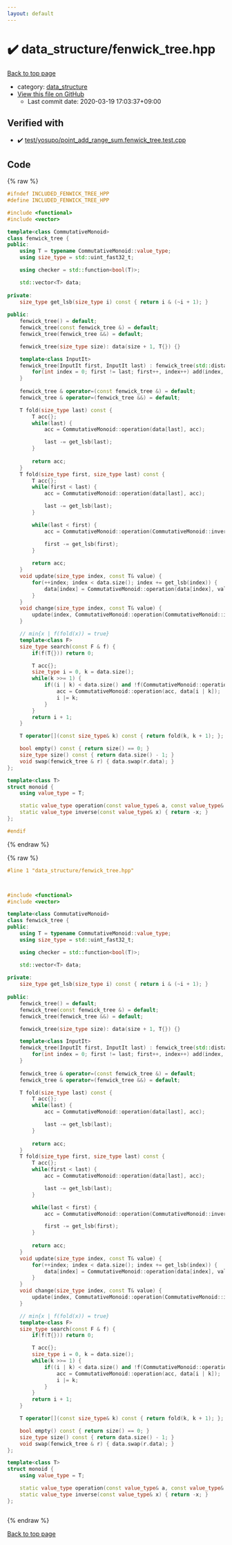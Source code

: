 ```yaml
---
layout: default
---
```


<!-- mathjax config similar to math.stackexchange -->
<script type="text/javascript" async
  src="https://cdnjs.cloudflare.com/ajax/libs/mathjax/2.7.5/MathJax.js?config=TeX-MML-AM_CHTML">
</script>
<script type="text/x-mathjax-config">
  MathJax.Hub.Config({
    TeX: { equationNumbers: { autoNumber: "AMS" }},
    tex2jax: {
      inlineMath: [ ['$','$'] ],
      processEscapes: true
    },
    "HTML-CSS": { matchFontHeight: false },
    displayAlign: "left",
    displayIndent: "2em"
  });
</script>

<script type="text/javascript" src="https://cdnjs.cloudflare.com/ajax/libs/jquery/3.4.1/jquery.min.js"></script>
<script src="https://cdn.jsdelivr.net/npm/jquery-balloon-js@1.1.2/jquery.balloon.min.js" integrity="sha256-ZEYs9VrgAeNuPvs15E39OsyOJaIkXEEt10fzxJ20+2I=" crossorigin="anonymous"></script>
<script type="text/javascript" src="../../assets/js/copy-button.js"></script>
<link rel="stylesheet" href="../../assets/css/copy-button.css" />


# :heavy_check_mark: data_structure/fenwick_tree.hpp

<a href="../../index.html">Back to top page</a>

* category: <a href="../../index.html#c8f6850ec2ec3fb32f203c1f4e3c2fd2">data_structure</a>
* <a href="{{ site.github.repository_url }}/blob/master/data_structure/fenwick_tree.hpp">View this file on GitHub</a>
    - Last commit date: 2020-03-19 17:03:37+09:00




## Verified with

* :heavy_check_mark: <a href="../../verify/test/yosupo/point_add_range_sum.fenwick_tree.test.cpp.html">test/yosupo/point_add_range_sum.fenwick_tree.test.cpp</a>


## Code

<a id="unbundled"></a>
{% raw %}
```cpp
#ifndef INCLUDED_FENWICK_TREE_HPP
#define INCLUDED_FENWICK_TREE_HPP

#include <functional>
#include <vector>

template<class CommutativeMonoid>
class fenwick_tree {
public:
	using T = typename CommutativeMonoid::value_type;
	using size_type = std::uint_fast32_t;

	using checker = std::function<bool(T)>;

	std::vector<T> data;
	
private:
	size_type get_lsb(size_type i) const { return i & (~i + 1); }
	
public:
	fenwick_tree() = default;
	fenwick_tree(const fenwick_tree &) = default;
	fenwick_tree(fenwick_tree &&) = default;

	fenwick_tree(size_type size): data(size + 1, T{}) {}

	template<class InputIt>
	fenwick_tree(InputIt first, InputIt last) : fenwick_tree(std::distance(first, last)) {
		for(int index = 0; first != last; first++, index++) add(index, *first);
	}
	
	fenwick_tree & operator=(const fenwick_tree &) = default;
	fenwick_tree & operator=(fenwick_tree &&) = default;

	T fold(size_type last) const {
		T acc{};
		while(last) {
			acc = CommutativeMonoid::operation(data[last], acc);

			last -= get_lsb(last);
		}
		
		return acc;
	}
	T fold(size_type first, size_type last) const {
		T acc{};
		while(first < last) {
			acc = CommutativeMonoid::operation(data[last], acc);

			last -= get_lsb(last);
		}

		while(last < first) {
			acc = CommutativeMonoid::operation(CommutativeMonoid::inverse(data[first]), acc);

			first -= get_lsb(first);
		}
		
		return acc;
	}
	void update(size_type index, const T& value) {
		for(++index; index < data.size(); index += get_lsb(index)) {
			data[index] = CommutativeMonoid::operation(data[index], value);
		}
	}
	void change(size_type index, const T& value) {
		update(index, CommutativeMonoid::operation(CommutativeMonoid::inverse((*this)[index]), value));
	}

	// min{x | f(fold(x)) = true}
	template<class F>
	size_type search(const F & f) {
		if(f(T{})) return 0;

		T acc{};
		size_type i = 0, k = data.size();
		while(k >>= 1) {
			if((i | k) < data.size() and !f(CommutativeMonoid::operation(acc, data[i | k]))) {
				acc = CommutativeMonoid::operation(acc, data[i | k]);
				i |= k;
			}
		}
		return i + 1;
	}

	T operator[](const size_type& k) const { return fold(k, k + 1); };

	bool empty() const { return size() == 0; }
	size_type size() const { return data.size() - 1; }
	void swap(fenwick_tree & r) { data.swap(r.data); }
};

template<class T>
struct monoid {
	using value_type = T;

	static value_type operation(const value_type& a, const value_type& b) { return a + b; };
	static value_type inverse(const value_type& x) { return -x; }
};

#endif

```
{% endraw %}

<a id="bundled"></a>
{% raw %}
```cpp
#line 1 "data_structure/fenwick_tree.hpp"



#include <functional>
#include <vector>

template<class CommutativeMonoid>
class fenwick_tree {
public:
	using T = typename CommutativeMonoid::value_type;
	using size_type = std::uint_fast32_t;

	using checker = std::function<bool(T)>;

	std::vector<T> data;
	
private:
	size_type get_lsb(size_type i) const { return i & (~i + 1); }
	
public:
	fenwick_tree() = default;
	fenwick_tree(const fenwick_tree &) = default;
	fenwick_tree(fenwick_tree &&) = default;

	fenwick_tree(size_type size): data(size + 1, T{}) {}

	template<class InputIt>
	fenwick_tree(InputIt first, InputIt last) : fenwick_tree(std::distance(first, last)) {
		for(int index = 0; first != last; first++, index++) add(index, *first);
	}
	
	fenwick_tree & operator=(const fenwick_tree &) = default;
	fenwick_tree & operator=(fenwick_tree &&) = default;

	T fold(size_type last) const {
		T acc{};
		while(last) {
			acc = CommutativeMonoid::operation(data[last], acc);

			last -= get_lsb(last);
		}
		
		return acc;
	}
	T fold(size_type first, size_type last) const {
		T acc{};
		while(first < last) {
			acc = CommutativeMonoid::operation(data[last], acc);

			last -= get_lsb(last);
		}

		while(last < first) {
			acc = CommutativeMonoid::operation(CommutativeMonoid::inverse(data[first]), acc);

			first -= get_lsb(first);
		}
		
		return acc;
	}
	void update(size_type index, const T& value) {
		for(++index; index < data.size(); index += get_lsb(index)) {
			data[index] = CommutativeMonoid::operation(data[index], value);
		}
	}
	void change(size_type index, const T& value) {
		update(index, CommutativeMonoid::operation(CommutativeMonoid::inverse((*this)[index]), value));
	}

	// min{x | f(fold(x)) = true}
	template<class F>
	size_type search(const F & f) {
		if(f(T{})) return 0;

		T acc{};
		size_type i = 0, k = data.size();
		while(k >>= 1) {
			if((i | k) < data.size() and !f(CommutativeMonoid::operation(acc, data[i | k]))) {
				acc = CommutativeMonoid::operation(acc, data[i | k]);
				i |= k;
			}
		}
		return i + 1;
	}

	T operator[](const size_type& k) const { return fold(k, k + 1); };

	bool empty() const { return size() == 0; }
	size_type size() const { return data.size() - 1; }
	void swap(fenwick_tree & r) { data.swap(r.data); }
};

template<class T>
struct monoid {
	using value_type = T;

	static value_type operation(const value_type& a, const value_type& b) { return a + b; };
	static value_type inverse(const value_type& x) { return -x; }
};



```
{% endraw %}

<a href="../../index.html">Back to top page</a>

